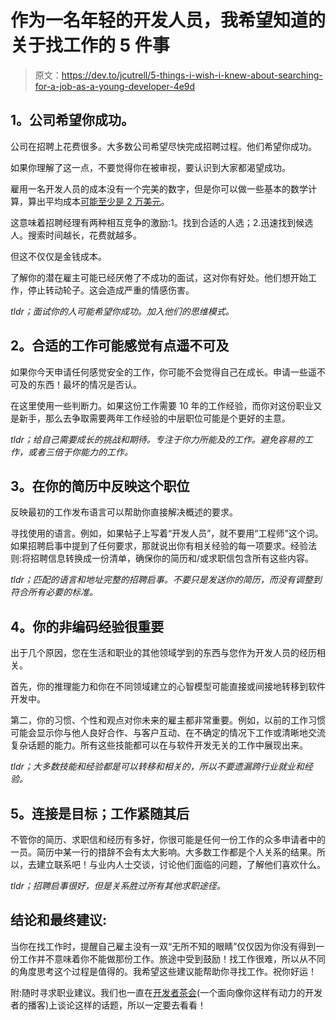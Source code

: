 # 作为一名年轻的开发人员，我希望知道的关于找工作的 5 件事

> 原文：<https://dev.to/jcutrell/5-things-i-wish-i-knew-about-searching-for-a-job-as-a-young-developer-4e9d>

## 1。公司希望你成功。

公司在招聘上花费很多。大多数公司希望尽快完成招聘过程。他们希望你成功。

如果你理解了这一点，不要觉得你在被审视，要认识到大家都渴望成功。

雇用一名开发人员的成本没有一个完美的数字，但是你可以做一些基本的数学计算，算出平均成本[可能至少是 2 万美元](https://blog.qualified.io/the-hidden-cost-of-hiring-engineers-22-750-hire-3a53e16b78c3)。

这意味着招聘经理有两种相互竞争的激励:1。找到合适的人选；2.迅速找到候选人。搜索时间越长，花费就越多。

但这不仅仅是金钱成本。

了解你的潜在雇主可能已经厌倦了不成功的面试，这对你有好处。他们想开始工作，停止转动轮子。这会造成严重的情感伤害。

*tldr；面试你的人可能希望你成功。加入他们的思维模式。*

## 2。合适的工作可能感觉有点遥不可及

如果你今天申请任何感觉安全的工作，你可能不会觉得自己在成长。申请一些遥不可及的东西！最坏的情况是否认。

在这里使用一些判断力。如果这份工作需要 10 年的工作经验，而你对这份职业又是新手，那么去争取需要两年工作经验的中层职位可能是个更好的主意。

*tldr；给自己需要成长的挑战和期待。专注于你力所能及的工作。避免容易的工作，或者三倍于你能力的工作。*

## 3。在你的简历中反映这个职位

反映最初的工作发布语言可以帮助你直接解决概述的要求。

寻找使用的语言。例如，如果帖子上写着“开发人员”，就不要用“工程师”这个词。如果招聘启事中提到了任何要求，那就说出你有相关经验的每一项要求。经验法则:将招聘信息转换成一份清单，确保你的简历和/或求职信包含所有这些内容。

*tldr；匹配的语言和地址完整的招聘启事。不要只是发送你的简历，而没有调整到符合所有必要的标准。*

## 4。你的非编码经验很重要

出于几个原因，您在生活和职业的其他领域学到的东西与您作为开发人员的经历相关。

首先，你的推理能力和你在不同领域建立的心智模型可能直接或间接地转移到软件开发中。

第二，你的习惯、个性和观点对你未来的雇主都非常重要。例如，以前的工作习惯可能会显示你与他人良好合作、与客户互动、在不确定的情况下工作或清晰地交流复杂话题的能力。所有这些技能都可以在与软件开发无关的工作中展现出来。

*tldr；大多数技能和经验都是可以转移和相关的，所以不要遗漏跨行业就业和经验。*

## 5。连接是目标；工作紧随其后

不管你的简历、求职信和经历有多好，你很可能是任何一份工作的众多申请者中的一员。简历中某一行的措辞不会有太大影响。大多数工作都是个人关系的结果。所以，去建立联系吧！与业内人士交谈，讨论他们面临的问题，了解他们喜欢什么。

*tldr；招聘启事很好，但是关系胜过所有其他求职途径。*

## 结论和最终建议:

当你在找工作时，提醒自己雇主没有一双“无所不知的眼睛”仅仅因为你没有得到一份工作并不意味着你不能做那份工作。旅途中受到鼓励！找工作很难，所以从不同的角度思考这个过程是值得的。我希望这些建议能帮助你寻找工作。祝你好运！

附:随时寻求职业建议。我们也一直在[开发者茶会](https://spec.fm/podcasts/developer-tea)(一个面向像你这样有动力的开发者的播客)上谈论这样的话题，所以一定要去看看！